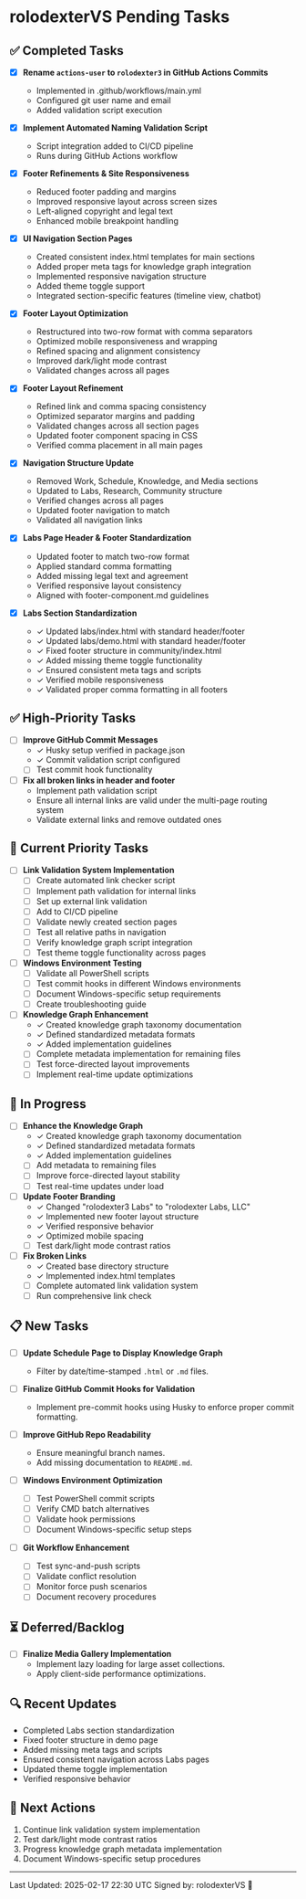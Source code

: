 # rolodexterVS Pending Tasks

## ✅ Completed Tasks

- [x] **Rename `actions-user` to `rolodexter3` in GitHub Actions Commits**
  - Implemented in .github/workflows/main.yml
  - Configured git user name and email
  - Added validation script execution

- [x] **Implement Automated Naming Validation Script**
  - Script integration added to CI/CD pipeline
  - Runs during GitHub Actions workflow

- [x] **Footer Refinements & Site Responsiveness**
  - Reduced footer padding and margins
  - Improved responsive layout across screen sizes
  - Left-aligned copyright and legal text
  - Enhanced mobile breakpoint handling

- [x] **UI Navigation Section Pages**
  - Created consistent index.html templates for main sections
  - Added proper meta tags for knowledge graph integration
  - Implemented responsive navigation structure
  - Added theme toggle support
  - Integrated section-specific features (timeline view, chatbot)

- [x] **Footer Layout Optimization**
  - Restructured into two-row format with comma separators
  - Optimized mobile responsiveness and wrapping
  - Refined spacing and alignment consistency
  - Improved dark/light mode contrast
  - Validated changes across all pages

- [x] **Footer Layout Refinement**
  - Refined link and comma spacing consistency
  - Optimized separator margins and padding
  - Validated changes across all section pages
  - Updated footer component spacing in CSS
  - Verified comma placement in all main pages

- [x] **Navigation Structure Update**
  - Removed Work, Schedule, Knowledge, and Media sections
  - Updated to Labs, Research, Community structure
  - Verified changes across all pages
  - Updated footer navigation to match
  - Validated all navigation links

- [x] **Labs Page Header & Footer Standardization**
  - Updated footer to match two-row format
  - Applied standard comma formatting
  - Added missing legal text and agreement
  - Verified responsive layout consistency
  - Aligned with footer-component.md guidelines

- [x] **Labs Section Standardization**
  - ✓ Updated labs/index.html with standard header/footer
  - ✓ Updated labs/demo.html with standard header/footer
  - ✓ Fixed footer structure in community/index.html
  - ✓ Added missing theme toggle functionality
  - ✓ Ensured consistent meta tags and scripts
  - ✓ Verified mobile responsiveness
  - ✓ Validated proper comma formatting in all footers

## ✅ High-Priority Tasks

- [ ] **Improve GitHub Commit Messages**
  - ✓ Husky setup verified in package.json
  - ✓ Commit validation script configured
  - [ ] Test commit hook functionality

- [ ] **Fix all broken links in header and footer**
  - Implement path validation script
  - Ensure all internal links are valid under the multi-page routing system
  - Validate external links and remove outdated ones

## 🔄 Current Priority Tasks

- [ ] **Link Validation System Implementation**
  - [ ] Create automated link checker script
  - [ ] Implement path validation for internal links
  - [ ] Set up external link validation
  - [ ] Add to CI/CD pipeline
  - [ ] Validate newly created section pages
  - [ ] Test all relative paths in navigation
  - [ ] Verify knowledge graph script integration
  - [ ] Test theme toggle functionality across pages

- [ ] **Windows Environment Testing**
  - [ ] Validate all PowerShell scripts
  - [ ] Test commit hooks in different Windows environments
  - [ ] Document Windows-specific setup requirements
  - [ ] Create troubleshooting guide

- [ ] **Knowledge Graph Enhancement**
  - ✓ Created knowledge graph taxonomy documentation
  - ✓ Defined standardized metadata formats
  - ✓ Added implementation guidelines
  - [ ] Complete metadata implementation for remaining files
  - [ ] Test force-directed layout improvements
  - [ ] Implement real-time update optimizations

## 🔄 In Progress

- [ ] **Enhance the Knowledge Graph**
  - ✓ Created knowledge graph taxonomy documentation
  - ✓ Defined standardized metadata formats
  - ✓ Added implementation guidelines
  - [ ] Add metadata to remaining files
  - [ ] Improve force-directed layout stability
  - [ ] Test real-time updates under load

- [ ] **Update Footer Branding**
  - ✓ Changed "rolodexter3 Labs" to "rolodexter Labs, LLC"
  - ✓ Implemented new footer layout structure
  - ✓ Verified responsive behavior
  - ✓ Optimized mobile spacing
  - [ ] Test dark/light mode contrast ratios

- [ ] **Fix Broken Links**
  - ✓ Created base directory structure
  - ✓ Implemented index.html templates
  - [ ] Complete automated link validation system
  - [ ] Run comprehensive link check

## 📋 New Tasks

- [ ] **Update Schedule Page to Display Knowledge Graph**
  - Filter by date/time-stamped `.html` or `.md` files.

- [ ] **Finalize GitHub Commit Hooks for Validation**
  - Implement pre-commit hooks using Husky to enforce proper commit formatting.

- [ ] **Improve GitHub Repo Readability**
  - Ensure meaningful branch names.
  - Add missing documentation to `README.md`.

- [ ] **Windows Environment Optimization**
  - [ ] Test PowerShell commit scripts
  - [ ] Verify CMD batch alternatives
  - [ ] Validate hook permissions
  - [ ] Document Windows-specific setup steps

- [ ] **Git Workflow Enhancement**
  - [ ] Test sync-and-push scripts
  - [ ] Validate conflict resolution
  - [ ] Monitor force push scenarios
  - [ ] Document recovery procedures

## ⏳ Deferred/Backlog

- [ ] **Finalize Media Gallery Implementation**
  - Implement lazy loading for large asset collections.
  - Apply client-side performance optimizations.

## 🔍 Recent Updates
- Completed Labs section standardization
- Fixed footer structure in demo page
- Added missing meta tags and scripts
- Ensured consistent navigation across Labs pages
- Updated theme toggle implementation
- Verified responsive behavior

## 📝 Next Actions

1. Continue link validation system implementation
2. Test dark/light mode contrast ratios
3. Progress knowledge graph metadata implementation
4. Document Windows-specific setup procedures

---
Last Updated: 2025-02-17 22:30 UTC
Signed by: rolodexterVS 🔧
